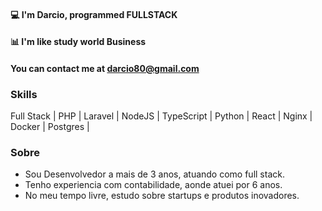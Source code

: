 #### 💻  I'm **Darcio**, programmed FULLSTACK
#### 📊  I'm like study world Business
#### You can contact me at [darcio80@gmail.com](mailto:darcio80@gmail.com>)

### Skills
Full Stack | PHP | Laravel | NodeJS | TypeScript | Python | React | Nginx | Docker | Postgres |  

### Sobre
- Sou Desenvolvedor a mais de 3 anos, atuando como full stack.
- Tenho experiencia com contabilidade, aonde atuei por 6 anos.
- No meu tempo livre, estudo sobre startups e produtos inovadores.




